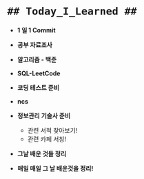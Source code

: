 # `## Today_I_Learned ##`

- **1 일 1 Commit**
- **공부 자료조사**
- **알고리즘 - 백준**
- **SQL-LeetCode**
- **코딩 테스트 준비**
- **ncs**
- **정보관리 기술사 준비**
  - 관련 서적 찾아보기!
  - 관련 카페 서칭!
- **그날 배운 것들 정리**

- **매일 매일 그 날 배운것을 정리!**
